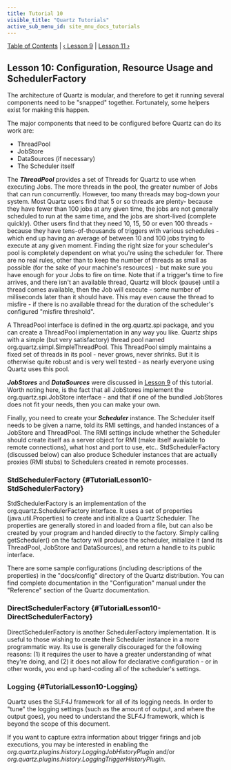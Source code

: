 ```yaml
---
title: Tutorial 10
visible_title: "Quartz Tutorials"
active_sub_menu_id: site_mnu_docs_tutorials
---
```

<div class="secNavPanel">
          <a href="./" title="Go to Tutorial Table of Contents">Table of Contents</a> |
          <a href="/documentation/quartz-2.3.0/tutorials/tutorial-lesson-09.html" title="Go to Lesson 9">&lsaquo;&nbsp;Lesson 9</a> |
          <a href="/documentation/quartz-2.3.0/tutorials/tutorial-lesson-11.html" title="Go to Lesson 11">Lesson 11&nbsp;&rsaquo;</a>
</div>

## Lesson 10: Configuration, Resource Usage and SchedulerFactory

The architecture of Quartz is modular, and therefore to get it running several components need to be "snapped"
together. Fortunately, some helpers exist for making this happen.

The major components that need to be configured before Quartz can do its work are:


+ ThreadPool
+ JobStore
+ DataSources (if necessary)
+ The Scheduler itself



The ***ThreadPool*** provides a set of Threads for Quartz to use when executing Jobs. The more threads
in the pool, the greater number of Jobs that can run concurrently. However, too many threads may bog-down your system.
Most Quartz users find that 5 or so threads are plenty- because they have fewer than 100 jobs at any given time, the
jobs are not generally scheduled to run at the same time, and the jobs are short-lived (complete quickly). Other users
find that they need 10, 15, 50 or even 100 threads - because they have tens-of-thousands of triggers with various
schedules - which end up having an average of between 10 and 100 jobs trying to execute at any given moment. Finding the
right size for your scheduler's pool is completely dependent on what you're using the scheduler for. There are no real
rules, other than to keep the number of threads as small as possible (for the sake of your machine's resources) - but
make sure you have enough for your Jobs to fire on time. Note that if a trigger's time to fire arrives, and there isn't
an available thread, Quartz will block (pause) until a thread comes available, then the Job will execute - some number
of milliseconds later than it should have. This may even cause the thread to misfire - if there is no available thread
for the duration of the scheduler's configured "misfire threshold".

A ThreadPool interface is defined in the org.quartz.spi package, and you can create a ThreadPool implementation
in any way you like. Quartz ships with a simple (but very satisfactory) thread pool named
org.quartz.simpl.SimpleThreadPool. This ThreadPool simply maintains a fixed set of threads in its pool - never grows,
never shrinks. But it is otherwise quite robust and is very well tested - as nearly everyone using Quartz uses this
pool.

***JobStores*** and ***DataSources*** were discussed in <a href="/documentation/quartz-2.3.0/tutorials/tutorial-lesson-09.html"
    title="Tutorial Lesson 9">Lesson 9</a> of this tutorial. Worth noting here, is the fact that all JobStores implement
the org.quartz.spi.JobStore interface - and that if one of the bundled JobStores does not fit your needs, then you can
make your own.

Finally, you need to create your ***Scheduler*** instance. The Scheduler itself needs to be given a
name, told its RMI settings, and handed instances of a JobStore and ThreadPool. The RMI settings include whether the
Scheduler should create itself as a server object for RMI (make itself available to remote connections), what host and port
to use, etc.. StdSchedulerFactory (discussed below) can also produce Scheduler instances that are actually proxies (RMI
stubs) to Schedulers created in remote processes.

### StdSchedulerFactory {#TutorialLesson10-StdSchedulerFactory}

StdSchedulerFactory is an implementation of the org.quartz.SchedulerFactory interface. It uses a set of
properties (java.util.Properties) to create and initialize a Quartz Scheduler. The properties are generally stored in
and loaded from a file, but can also be created by your program and handed directly to the factory. Simply calling
getScheduler() on the factory will produce the scheduler, initialize it (and its ThreadPool, JobStore and DataSources),
and return a handle to its public interface.

There are some sample configurations (including descriptions of the properties) in the "docs/config" directory of
the Quartz distribution. You can find complete documentation in the "Configuration" manual under the "Reference" section
of the Quartz documentation.

### DirectSchedulerFactory {#TutorialLesson10-DirectSchedulerFactory}

DirectSchedulerFactory is another SchedulerFactory implementation. It is useful to those wishing to create their
Scheduler instance in a more programmatic way. Its use is generally discouraged for the following reasons: (1) it
requires the user to have a greater understanding of what they're doing, and (2) it does not allow for declarative
configuration - or in other words, you end up hard-coding all of the scheduler's settings.

### Logging {#TutorialLesson10-Logging}
Quartz uses the SLF4J framework for all of its logging needs.  In order to "tune" the logging settings
(such as the amount of output, and where the output goes), you need to understand the SLF4J framework, which is
beyond the scope of this document.

If you want to capture extra information about trigger firings and job executions, you may be interested
in enabling the *org.quartz.plugins.history.LoggingJobHistoryPlugin* and/or
*org.quartz.plugins.history.LoggingTriggerHistoryPlugin*.
